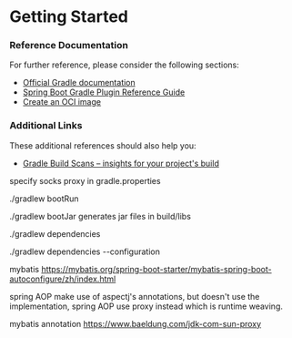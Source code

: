 # Getting Started

### Reference Documentation
For further reference, please consider the following sections:

* [Official Gradle documentation](https://docs.gradle.org)
* [Spring Boot Gradle Plugin Reference Guide](https://docs.spring.io/spring-boot/3.3.5/gradle-plugin)
* [Create an OCI image](https://docs.spring.io/spring-boot/3.3.5/gradle-plugin/packaging-oci-image.html)

### Additional Links
These additional references should also help you:

* [Gradle Build Scans – insights for your project's build](https://scans.gradle.com#gradle)


specify socks proxy in gradle.properties

./gradlew bootRun  

./gradlew bootJar generates jar files in build/libs

./gradlew dependencies 

./gradlew dependencies --configuration <dependency-configuration-name>


mybatis https://mybatis.org/spring-boot-starter/mybatis-spring-boot-autoconfigure/zh/index.html

spring AOP make use of aspectj's annotations, but doesn't use the implementation, spring AOP use proxy instead which is runtime weaving.   



mybatis annotation https://www.baeldung.com/jdk-com-sun-proxy 

